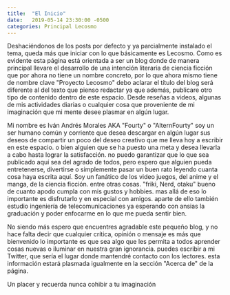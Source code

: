 ```yaml
---
title:  "El Inicio"
date:   2019-05-14 23:30:00 -0500
categories: Principal Lecosmo
---
```


Deshaciéndonos de los posts por defecto y ya parcialmente instalado el tema,
queda más que iniciar con lo que básicamente es Lecosmo. Como es evidente 
esta página está orientada a ser un blog donde de manera principal llevare el
desarrollo de una intención literaria de ciencia ficción que por ahora no
tiene un nombre concreto, por lo que ahora mismo tiene de nombre clave "Proyecto Lecosmo"
debo aclarar el título del blog será diferente al del texto que pienso redactar ya que
además, publicare otro tipo de contenido dentro de este espacio. Desde reseñas a videos,
algunas de mis actividades diarias o cualquier cosa que proveniente de mi imaginación
que mi mente desee plasmar en algún lugar.

Mi nombre es Iván Andrés Morales AKA "Fourty" o "AlternFourty" soy un ser humano
común y corriente que desea descargar en algún lugar sus deseos de compartir
un poco del deseo creativo que me lleva hoy a escribir en este espacio. o bien alguien
que se ha puesto una meta y desea llevarla a cabo hasta lograr la satisfacción. no
puedo garantizar que lo que sea publicado aquí sea del agrado de todos, pero espero
que alguien pueda entretenerse, divertirse o simplemente pasar un buen rato leyendo
cuanta cosa haya escrita aquí. Soy un fanático de los video juegos, del anime y el manga, de la
ciencia ficción. entre otras cosas. "friki, Nerd, otaku" bueno de cuanto apodo
cumpla con mis gustos y hobbies. mas allá de eso lo importante es disfrutarlo y
en especial con amigos. aparte de ello también estudio ingeniería de telecomunicaciones
ya esperando con ansias la graduación y poder enfocarme en lo que me pueda sentir bien.

No siendo más espero que encuentres agradable este pequeño blog, y no hace falta
decir que cualquier crítica, opinión o mensaje es más que bienvenido lo importante
es que sea algo que les permita a todos aprender cosas nuevas o iluminar en nuestra
gran ignorancia. puedes escribir a mi Twitter, que sería el lugar donde mantendré
contacto con los lectores. esta información estará plasmada igualmente en la sección
"Acerca de" de la página.

Un placer y recuerda nunca cohibir a tu imaginación
